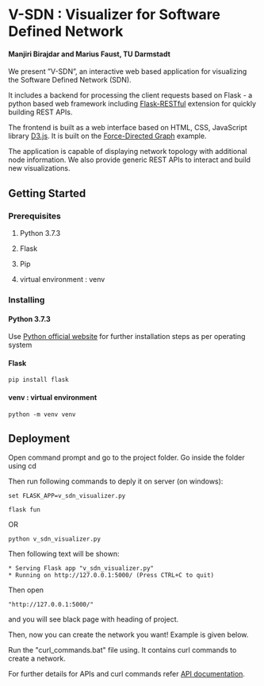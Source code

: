 # V-SDN : Visualizer for Software Defined Network

#### Manjiri Birajdar and Marius Faust, TU Darmstadt

We present ”V-SDN”, an interactive web based application for visualizing the Software Defined Network (SDN). 

It includes a backend for processing the client requests based on Flask - a python based web framework including [Flask-RESTful](https://flask-restful.readthedocs.io/en/latest/) extension for quickly building REST APIs. 

The frontend is built as a web interface based on HTML, CSS, JavaScript library [D3.js](https://d3js.org/). It is built on the [Force-Directed Graph](https://observablehq.com/@d3/force-directed-graph) example. 

The application is capable of displaying network topology with additional node information. We also provide generic REST APIs to interact and build new visualizations.

## Getting Started

### Prerequisites

1. Python 3.7.3

2. Flask

3. Pip

4. virtual environment :  venv

### Installing

#### Python 3.7.3

Use [Python official website](https://www.python.org/downloads/)  for further installation steps as per operating system

#### Flask

```
pip install flask
```

#### venv : virtual environment

```
python -m venv venv
```

## Deployment

Open command prompt and go to the project folder. Go inside the folder using cd

Then run following commands to deply it on server (on windows):

```
set FLASK_APP=v_sdn_visualizer.py

flask fun
```

OR
```
python v_sdn_visualizer.py
```

Then following text will be shown:

```
* Serving Flask app "v_sdn_visualizer.py"
* Running on http://127.0.0.1:5000/ (Press CTRL+C to quit)
```

Then open 

```
"http://127.0.0.1:5000/"
```

and you will see black page with heading of project.

Then, now you can create the network you want! Example is given below.

Run the "curl_commands.bat" file using. It contains curl commands to create a network.

For further details for APIs and curl commands refer [API documentation](https://github.com/ManjiriBirajdar/V-SDN-Visualizer-for-Software-Defined-Network/blob/main/docs/API_DOC%20_V-SDN.pdf).  

